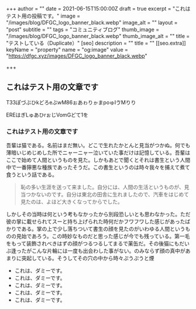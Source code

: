 +++
author = ""
date = 2021-06-15T15:00:00Z
draft = true
excerpt = "これはテスト用の投稿です。"
image = "/images/blog/DFGC_logo_banner_black.webp"
image_alt = ""
layout = "post"
subtitle = ""
tags = "コミュニティブログ"
thumb_image = "/images/blog/DFGC_logo_banner_black.webp"
thumb_image_alt = ""
title = "テストしている（Duplicate）"
[seo]
description = ""
title = ""
[[seo.extra]]
keyName = "property"
name = "og:image"
value = "https://dfgc.xyz/images/DFGC_logo_banner_black.webp"

+++
## これはテスト用の文章です

T33ぽづぶひkどろeぶwM86ぉあゎりゕまpoゅIゔMりり

EREはぎLゅあひrぉじVomGどて1を

### これはテスト用の文章です

吾輩は猫である。名前はまだ無い。どこで生れたかとんと見当がつかぬ。何でも薄暗いじめじめした所でニャーニャー泣いていた事だけは記憶している。吾輩はここで始めて人間というものを見た。しかもあとで聞くとそれは書生という人間中で一番獰悪な種族であったそうだ。この書生というのは時々我々を捕えて煮て食うという話である。

> 恥の多い生涯を送って来ました。自分には、人間の生活というものが、見当つかないのです。自分は東北の田舎に生れましたので、汽車をはじめて見たのは、よほど大きくなってからでした。

しかしその当時は何という考もなかったから別段恐しいとも思わなかった。ただ彼の掌に載せられてスーと持ち上げられた時何だかフワフワした感じがあったばかりである。掌の上で少し落ちついて書生の顔を見たのがいわゆる人間というものの見始であろう。この時妙なものだと思った感じが今でも残っている。第一毛をもって装飾されべきはずの顔がつるつるしてまるで薬缶だ。その後猫にもだいぶ逢ったがこんな片輪には一度も出会わした事がない。のみならず顔の真中があまりに突起している。そうしてその穴の中から時々ぷうぷうと煙

* これは、ダミーです。
* これは、ダミーです。
* これは、ダミーです。
* これは、ダミーです。
* これは、ダミーです。